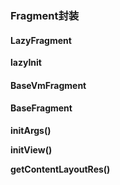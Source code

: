 ### Fragment封装

#### LazyFragment

**lazyInit**



#### BaseVmFragment



#### BaseFragment

**initArgs()**

**initView()**

**getContentLayoutRes()**






